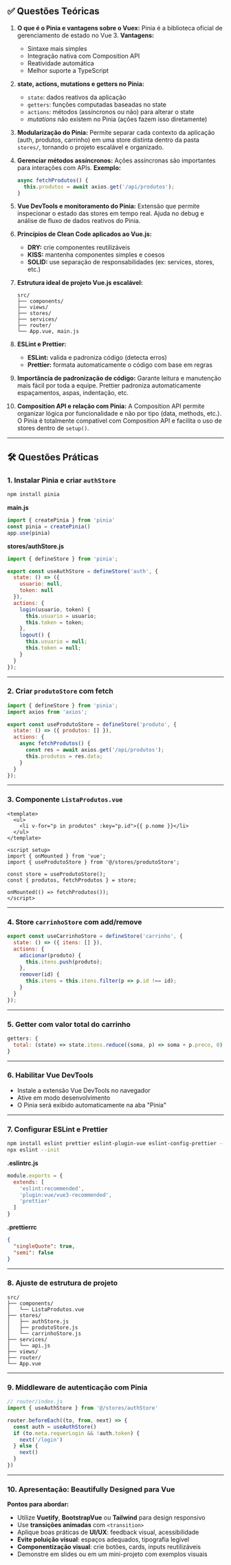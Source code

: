 ## ✅ Questões Teóricas

1. **O que é o Pinia e vantagens sobre o Vuex:**
   Pinia é a biblioteca oficial de gerenciamento de estado no Vue 3.
   **Vantagens:**

   * Sintaxe mais simples
   * Integração nativa com Composition API
   * Reatividade automática
   * Melhor suporte a TypeScript

2. **state, actions, mutations e getters no Pinia:**

   * `state`: dados reativos da aplicação
   * `getters`: funções computadas baseadas no state
   * `actions`: métodos (assíncronos ou não) para alterar o state
   * *mutations* não existem no Pinia (ações fazem isso diretamente)

3. **Modularização do Pinia:**
   Permite separar cada contexto da aplicação (auth, produtos, carrinho) em uma store distinta dentro da pasta `stores/`, tornando o projeto escalável e organizado.

4. **Gerenciar métodos assíncronos:**
   Ações assíncronas são importantes para interações com APIs.
   **Exemplo:**

   ```js
   async fetchProdutos() {
     this.produtos = await axios.get('/api/produtos');
   }
   ```

5. **Vue DevTools e monitoramento do Pinia:**
   Extensão que permite inspecionar o estado das stores em tempo real. Ajuda no debug e análise de fluxo de dados reativos do Pinia.

6. **Princípios de Clean Code aplicados ao Vue.js:**

   * **DRY:** crie componentes reutilizáveis
   * **KISS:** mantenha componentes simples e coesos
   * **SOLID:** use separação de responsabilidades (ex: services, stores, etc.)

7. **Estrutura ideal de projeto Vue.js escalável:**

   ```
   src/
   ├── components/
   ├── views/
   ├── stores/
   ├── services/
   ├── router/
   └── App.vue, main.js
   ```

8. **ESLint e Prettier:**

   * **ESLint:** valida e padroniza código (detecta erros)
   * **Prettier:** formata automaticamente o código com base em regras

9. **Importância de padronização de código:**
   Garante leitura e manutenção mais fácil por toda a equipe.
   Prettier padroniza automaticamente espaçamentos, aspas, indentação, etc.

10. **Composition API e relação com Pinia:**
    A Composition API permite organizar lógica por funcionalidade e não por tipo (data, methods, etc.).
    O Pinia é totalmente compatível com Composition API e facilita o uso de stores dentro de `setup()`.

---

## 🛠 Questões Práticas

### 1. **Instalar Pinia e criar `authStore`**

```bash
npm install pinia
```

**main.js**

```js
import { createPinia } from 'pinia'
const pinia = createPinia()
app.use(pinia)
```

**stores/authStore.js**

```js
import { defineStore } from 'pinia';

export const useAuthStore = defineStore('auth', {
  state: () => ({
    usuario: null,
    token: null
  }),
  actions: {
    login(usuario, token) {
      this.usuario = usuario;
      this.token = token;
    },
    logout() {
      this.usuario = null;
      this.token = null;
    }
  }
});
```

---

### 2. **Criar `produtoStore` com fetch**

```js
import { defineStore } from 'pinia';
import axios from 'axios';

export const useProdutoStore = defineStore('produto', {
  state: () => ({ produtos: [] }),
  actions: {
    async fetchProdutos() {
      const res = await axios.get('/api/produtos');
      this.produtos = res.data;
    }
  }
});
```

---

### 3. **Componente `ListaProdutos.vue`**

```vue
<template>
  <ul>
    <li v-for="p in produtos" :key="p.id">{{ p.nome }}</li>
  </ul>
</template>

<script setup>
import { onMounted } from 'vue';
import { useProdutoStore } from '@/stores/produtoStore';

const store = useProdutoStore();
const { produtos, fetchProdutos } = store;

onMounted(() => fetchProdutos());
</script>
```

---

### 4. **Store `carrinhoStore` com add/remove**

```js
export const useCarrinhoStore = defineStore('carrinho', {
  state: () => ({ itens: [] }),
  actions: {
    adicionar(produto) {
      this.itens.push(produto);
    },
    remover(id) {
      this.itens = this.itens.filter(p => p.id !== id);
    }
  }
});
```

---

### 5. **Getter com valor total do carrinho**

```js
getters: {
  total: (state) => state.itens.reduce((soma, p) => soma + p.preco, 0)
}
```

---

### 6. **Habilitar Vue DevTools**

* Instale a extensão Vue DevTools no navegador
* Ative em modo desenvolvimento
* O Pinia será exibido automaticamente na aba "Pinia"

---

### 7. **Configurar ESLint e Prettier**

```bash
npm install eslint prettier eslint-plugin-vue eslint-config-prettier --save-dev
npx eslint --init
```

**.eslintrc.js**

```js
module.exports = {
  extends: [
    'eslint:recommended',
    'plugin:vue/vue3-recommended',
    'prettier'
  ]
}
```

**.prettierrc**

```json
{
  "singleQuote": true,
  "semi": false
}
```

---

### 8. **Ajuste de estrutura de projeto**

```
src/
├── components/
│   └── ListaProdutos.vue
├── stores/
│   ├── authStore.js
│   ├── produtoStore.js
│   └── carrinhoStore.js
├── services/
│   └── api.js
├── views/
├── router/
└── App.vue
```

---

### 9. **Middleware de autenticação com Pinia**

```js
// router/index.js
import { useAuthStore } from '@/stores/authStore'

router.beforeEach((to, from, next) => {
  const auth = useAuthStore()
  if (to.meta.requerLogin && !auth.token) {
    next('/login')
  } else {
    next()
  }
})
```

---

### 10. **Apresentação: Beautifully Designed para Vue**

**Pontos para abordar:**

* Utilize **Vuetify**, **BootstrapVue** ou **Tailwind** para design responsivo
* Use **transições animadas** com `<transition>`
* Aplique boas práticas de **UI/UX**: feedback visual, acessibilidade
* **Evite poluição visual**: espaços adequados, tipografia legível
* **Componentização visual**: crie botões, cards, inputs reutilizáveis
* Demonstre em slides ou em um mini-projeto com exemplos visuais

